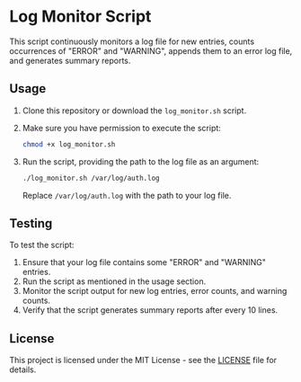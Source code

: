 # Log Monitor Script

This script continuously monitors a log file for new entries, counts occurrences of "ERROR" and "WARNING", appends them to an error log file, and generates summary reports.

## Usage

1. Clone this repository or download the `log_monitor.sh` script.
2. Make sure you have permission to execute the script:

    ```bash
    chmod +x log_monitor.sh
    ```

3. Run the script, providing the path to the log file as an argument:

    ```bash
    ./log_monitor.sh /var/log/auth.log
    ```

   Replace `/var/log/auth.log` with the path to your log file.

## Testing

To test the script:

1. Ensure that your log file contains some "ERROR" and "WARNING" entries.
2. Run the script as mentioned in the usage section.
3. Monitor the script output for new log entries, error counts, and warning counts.
4. Verify that the script generates summary reports after every 10 lines.

## License

This project is licensed under the MIT License - see the [LICENSE](LICENSE) file for details.
